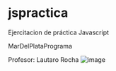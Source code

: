 # jspractica

Ejercitacion de práctica Javascript

MarDelPlataPrograma

Profesor: Lautaro Rocha
![image](https://github.com/MariaBelenTusq/jspractica/assets/113404887/579dccf6-a5e1-4601-b593-8f00d7f83283)
